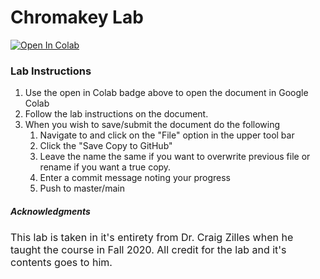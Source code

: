 # Chromakey Lab
[![Open In Colab](https://colab.research.google.com/assets/colab-badge.svg)](https://colab.research.google.com/github/Uni-High-Fall-21-Computer-Programming/chromakey-makaseendo/blob/master/chromakey.ipynb)

### Lab Instructions
1. Use the open in Colab badge above to open the document in Google Colab
2. Follow the lab instructions on the document.
3. When you wish to save/submit the document do the following 
    1. Navigate to and click on the "File" option in the upper tool bar
    2. Click the "Save Copy to GitHub"
    3. Leave the name the same if you want to overwrite previous file or rename if you want a true copy.
    4. Enter a commit message noting your progress
    5. Push to master/main



##### Acknowledgments 
<font size="3">
    This lab is taken in it's entirety from Dr. Craig Zilles when he taught the course in Fall 2020. All credit for the lab and it's contents goes to him.
</font>
